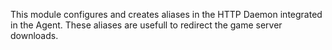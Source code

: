 This module configures and creates aliases in the HTTP Daemon integrated in the Agent.
These aliases are usefull to redirect the game server downloads.
